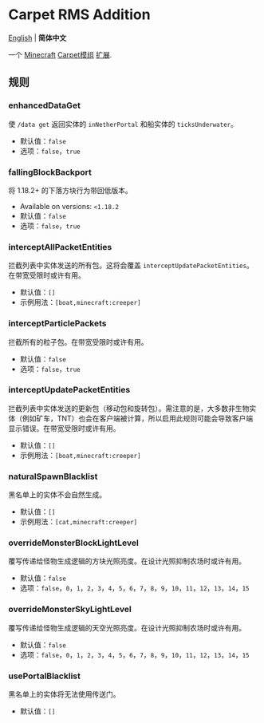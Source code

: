 # Carpet RMS Addition
[English](README.md) | **简体中文**

一个 [Minecraft](https://www.minecraft.net/zh-hans) [Carpet模组](https://github.com/gnembon/fabric-carpet) [扩展](https://github.com/gnembon/fabric-carpet/wiki/List-of-Carpet-extensions).
## 规则
### enhancedDataGet
使 `/data get` 返回实体的 `inNetherPortal` 和船实体的 `ticksUnderwater`。
* 默认值：`false`
* 选项：`false`，`true`
### fallingBlockBackport
将 1.18.2+ 的下落方块行为带回低版本。
* Available on versions: `<1.18.2`
* 默认值：`false`
* 选项：`false`，`true`
### interceptAllPacketEntities
拦截列表中实体发送的所有包。这将会覆盖 `interceptUpdatePacketEntities`。在带宽受限时或许有用。
* 默认值：`[]`
* 示例用法：`[boat,minecraft:creeper]`
### interceptParticlePackets
拦截所有的粒子包。在带宽受限时或许有用。
* 默认值：`false`
* 选项：`false`，`true`
### interceptUpdatePacketEntities
拦截列表中实体发送的更新包（移动包和旋转包）。需注意的是，大多数非生物实体（例如矿车，TNT）也会在客户端被计算，所以启用此规则可能会导致客户端显示错误。在带宽受限时或许有用。
* 默认值：`[]`
* 示例用法：`[boat,minecraft:creeper]`
### naturalSpawnBlacklist
黑名单上的实体不会自然生成。
* 默认值：`[]`
* 示例用法：`[cat,minecraft:creeper]`
### overrideMonsterBlockLightLevel
覆写传递给怪物生成逻辑的方块光照亮度。在设计光照抑制农场时或许有用。
* 默认值：`false`
* 选项：`false`，`0`，`1`，`2`，`3`，`4`，`5`，`6`，`7`，`8`，`9`，`10`，`11`，`12`，`13`，`14`，`15`
### overrideMonsterSkyLightLevel
覆写传递给怪物生成逻辑的天空光照亮度。在设计光照抑制农场时或许有用。
* 默认值：`false`
* 选项：`false`，`0`，`1`，`2`，`3`，`4`，`5`，`6`，`7`，`8`，`9`，`10`，`11`，`12`，`13`，`14`，`15`
### usePortalBlacklist
黑名单上的实体将无法使用传送门。
* 默认值：`[]`

